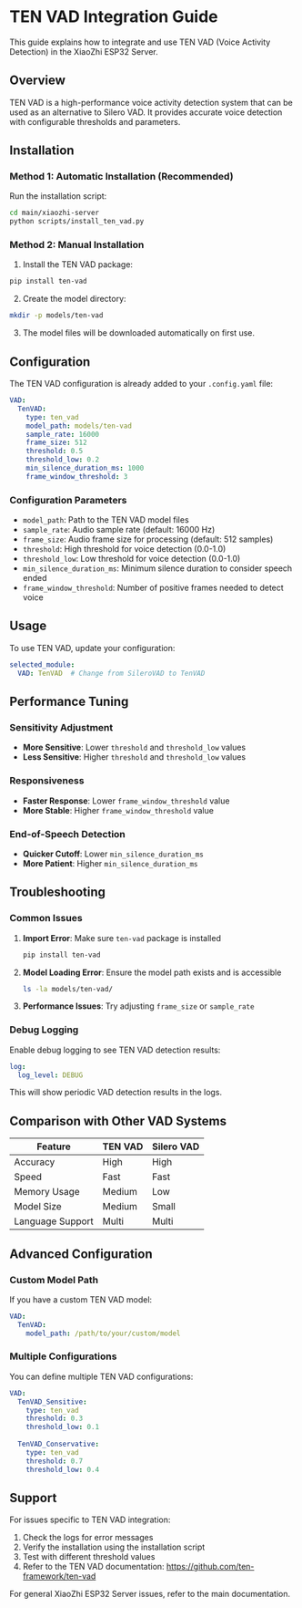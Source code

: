 # TEN VAD Integration Guide

This guide explains how to integrate and use TEN VAD (Voice Activity Detection) in the XiaoZhi ESP32 Server.

## Overview

TEN VAD is a high-performance voice activity detection system that can be used as an alternative to Silero VAD. It provides accurate voice detection with configurable thresholds and parameters.

## Installation

### Method 1: Automatic Installation (Recommended)

Run the installation script:

```bash
cd main/xiaozhi-server
python scripts/install_ten_vad.py
```

### Method 2: Manual Installation

1. Install the TEN VAD package:
```bash
pip install ten-vad
```

2. Create the model directory:
```bash
mkdir -p models/ten-vad
```

3. The model files will be downloaded automatically on first use.

## Configuration

The TEN VAD configuration is already added to your `.config.yaml` file:

```yaml
VAD:
  TenVAD:
    type: ten_vad
    model_path: models/ten-vad
    sample_rate: 16000
    frame_size: 512
    threshold: 0.5
    threshold_low: 0.2
    min_silence_duration_ms: 1000
    frame_window_threshold: 3
```

### Configuration Parameters

- `model_path`: Path to the TEN VAD model files
- `sample_rate`: Audio sample rate (default: 16000 Hz)
- `frame_size`: Audio frame size for processing (default: 512 samples)
- `threshold`: High threshold for voice detection (0.0-1.0)
- `threshold_low`: Low threshold for voice detection (0.0-1.0)
- `min_silence_duration_ms`: Minimum silence duration to consider speech ended
- `frame_window_threshold`: Number of positive frames needed to detect voice

## Usage

To use TEN VAD, update your configuration:

```yaml
selected_module:
  VAD: TenVAD  # Change from SileroVAD to TenVAD
```

## Performance Tuning

### Sensitivity Adjustment

- **More Sensitive**: Lower `threshold` and `threshold_low` values
- **Less Sensitive**: Higher `threshold` and `threshold_low` values

### Responsiveness

- **Faster Response**: Lower `frame_window_threshold` value
- **More Stable**: Higher `frame_window_threshold` value

### End-of-Speech Detection

- **Quicker Cutoff**: Lower `min_silence_duration_ms`
- **More Patient**: Higher `min_silence_duration_ms`

## Troubleshooting

### Common Issues

1. **Import Error**: Make sure `ten-vad` package is installed
   ```bash
   pip install ten-vad
   ```

2. **Model Loading Error**: Ensure the model path exists and is accessible
   ```bash
   ls -la models/ten-vad/
   ```

3. **Performance Issues**: Try adjusting `frame_size` or `sample_rate`

### Debug Logging

Enable debug logging to see TEN VAD detection results:

```yaml
log:
  log_level: DEBUG
```

This will show periodic VAD detection results in the logs.

## Comparison with Other VAD Systems

| Feature | TEN VAD | Silero VAD | 
|---------|---------|------------|
| Accuracy | High | High |
| Speed | Fast | Fast |
| Memory Usage | Medium | Low |
| Model Size | Medium | Small |
| Language Support | Multi | Multi |

## Advanced Configuration

### Custom Model Path

If you have a custom TEN VAD model:

```yaml
VAD:
  TenVAD:
    model_path: /path/to/your/custom/model
```

### Multiple Configurations

You can define multiple TEN VAD configurations:

```yaml
VAD:
  TenVAD_Sensitive:
    type: ten_vad
    threshold: 0.3
    threshold_low: 0.1
    
  TenVAD_Conservative:
    type: ten_vad
    threshold: 0.7
    threshold_low: 0.4
```

## Support

For issues specific to TEN VAD integration:
1. Check the logs for error messages
2. Verify the installation using the installation script
3. Test with different threshold values
4. Refer to the TEN VAD documentation: https://github.com/ten-framework/ten-vad

For general XiaoZhi ESP32 Server issues, refer to the main documentation.